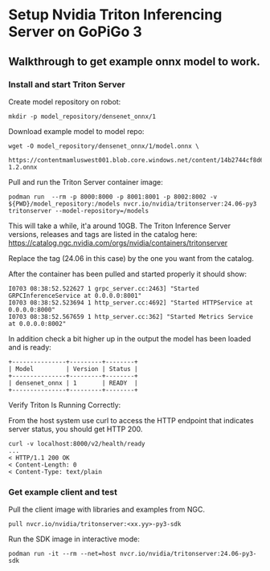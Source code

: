 # Setup Nvidia Triton Inferencing Server on GoPiGo 3
## Walkthrough to get example onnx model to work.
### Install and start Triton Server

Create model repository on robot:

```
mkdir -p model_repository/densenet_onnx/1
```
Download example model to model repo:

```
wget -O model_repository/densenet_onnx/1/model.onnx \
     https://contentmamluswest001.blob.core.windows.net/content/14b2744cf8d6418c87ffddc3f3127242/9502630827244d60a1214f250e3bbca7/08aed7327d694b8dbaee2c97b8d0fcba/densenet121-1.2.onnx
```

Pull and run the Triton Server container image:

```
podman run  --rm -p 8000:8000 -p 8001:8001 -p 8002:8002 -v ${PWD}/model_repository:/models nvcr.io/nvidia/tritonserver:24.06-py3 tritonserver --model-repository=/models
```

This will take a while, it'a around 10GB. The Triton Inference Server versions, releases and tags are listed in the catalog here: https://catalog.ngc.nvidia.com/orgs/nvidia/containers/tritonserver

Replace the tag (24.06 in this case) by the one you want from the catalog.

After the container has been pulled and started properly it should show:

```
I0703 08:38:52.522627 1 grpc_server.cc:2463] "Started GRPCInferenceService at 0.0.0.0:8001"
I0703 08:38:52.523694 1 http_server.cc:4692] "Started HTTPService at 0.0.0.0:8000"
I0703 08:38:52.567659 1 http_server.cc:362] "Started Metrics Service at 0.0.0.0:8002"
```

In addition check a bit higher up in the output the model has been loaded and is ready:

```
+---------------+---------+--------+
| Model         | Version | Status |
+---------------+---------+--------+
| densenet_onnx | 1       | READY  |
+---------------+---------+--------+
```

Verify Triton Is Running Correctly:

From the host system use curl to access the HTTP endpoint that indicates server status, you should get HTTP 200.

```
curl -v localhost:8000/v2/health/ready
...
< HTTP/1.1 200 OK
< Content-Length: 0
< Content-Type: text/plain
```

### Get example client and test
Pull the client image with libraries and examples from NGC.

```
pull nvcr.io/nvidia/tritonserver:<xx.yy>-py3-sdk
```

Run the SDK image in interactive mode:

```
podman run -it --rm --net=host nvcr.io/nvidia/tritonserver:24.06-py3-sdk
```



